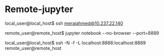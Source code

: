 # Remote-jupyter

local_user@local_host$ ssh merajahmed@10.237.22.140

remote_user@remote_host$ jupyter notebook --no-browser --port=8889

local_user@local_host$ ssh -N -f -L localhost:8888:localhost:8889 remote_user@remote_host
